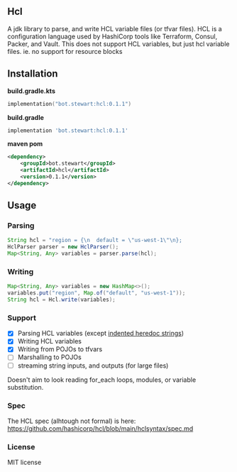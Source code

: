## Hcl
A jdk library to parse, and write HCL variable files (or tfvar files). HCL is a configuration language used by HashiCorp tools like Terraform, Consul, Packer, and Vault. This does not support HCL variables, but just hcl variable files. ie. no support for resource blocks

## Installation

**build.gradle.kts**
```kotlin
implementation("bot.stewart:hcl:0.1.1")
```

**build.gradle**
```groovy
implementation 'bot.stewart:hcl:0.1.1'
```

**maven pom**
```xml
<dependency>
    <groupId>bot.stewart</groupId>
    <artifactId>hcl</artifactId>
    <version>0.1.1</version>
</dependency>
```

## Usage

### Parsing

```java
String hcl = "region = {\n  default = \"us-west-1\"\n};
HclParser parser = new HclParser();
Map<String, Any> variables = parser.parse(hcl);
```

### Writing

```java
Map<String, Any> variables = new HashMap<>();
variables.put("region", Map.of("default", "us-west-1"));
String hcl = Hcl.write(variables);
```

### Support

- [x] Parsing HCL variables (except [indented heredoc strings](https://developer.hashicorp.com/terraform/language/expressions/strings#indented-heredocs))
- [x] Writing HCL variables
- [x] Writing from POJOs to tfvars
- [ ] Marshalling to POJOs
- [ ] streaming string inputs, and outputs (for large files)

Doesn't aim to look reading for_each loops, modules, or variable substitution.

### Spec
The HCL spec (alhtough not formal) is here:
https://github.com/hashicorp/hcl/blob/main/hclsyntax/spec.md

### License
MIT license
